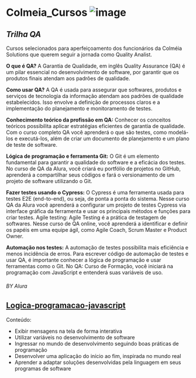 # Colmeia_Cursos ![image](https://github.com/user-attachments/assets/5e302cf4-78dd-40a8-a235-5d014d3d128b)

## _Trilha QA_
Cursos selecionados para aperfeiçoamento dos funcionários da Colméia Solutions que querem seguir a jornada como Quality Analist.

**O que é QA?**
A Garantia de Qualidade, em inglês Quality Assurance (QA) é um pilar essencial no desenvolvimento de software, por garantir que os produtos finais atendam aos padrões de qualidade.

**Como usar QA?**
A QA é usada para assegurar que softwares, produtos e serviços de tecnologia da informação atendam aos padrões de qualidade estabelecidos. Isso envolve a definição de processos claros e a implementação do planejamento e monitoramento de testes.

**Conhecimento teórico da profissão em QA:** Conhecer os conceitos teóricos possibilita aplicar estratégias eficientes de garantia de qualidade. Com o curso completo QA você aprenderá o que são testes, como modelá-los e executá-los, além de criar um documento de planejamento e um plano de teste de software.

**Lógica de programação e ferramenta Git:** O Git é um elemento fundamental para garantir a qualidade do software e a eficácia dos testes. No curso de QA da Alura, você criará eu portfólio de projetos no GitHub, aprenderá a compartilhar seus códigos e fará o versionamento de um projeto de software utilizando o Git.

**Fazer testes usando o Cypress:** O Cypress é uma ferramenta usada para testes E2E (end-to-end), ou seja, de ponta a ponta do sistema. Nesse curso QA da Alura você aprenderá a configurar um projeto de testes Cypress via interface gráfica da ferramenta e usar os principais métodos e funções para criar testes.
Agile testing: Agile Testing é a prática de testagem de softwares. Nesse curso de QA online, você aprenderá a identificar e definir os papéis em uma equipe ágil, como Agile Coach, Scrum Master e Product Owner.

**Automação nos testes:** A automação de testes possibilita mais eficiência e menos incidência de erros. Para escrever código de automação de testes e usar QA, é importante conhecer a lógica de programação e usar ferramentas como o Git. No QA: Curso de Formação, você iniciará na programação com JavaScript e entenderá suas variáveis de uso.

###### _BY Alura_

## [Logica-programacao-javascript](https://cursos.alura.com.br/course/logica-programacao-funcoes-listas/task/136625) 

Conteúdo:
- Exibir mensagens na tela de forma interativa
- Utilizar variáveis no desenvolvimento de software
- Ingressar no mundo de desenvolvimento seguindo boas práticas de programação
- Desenvolver uma aplicação do início ao fim, inspirada no mundo real
- Aprender a adaptar soluções desenvolvidas pela linguagem em seus programas de software
